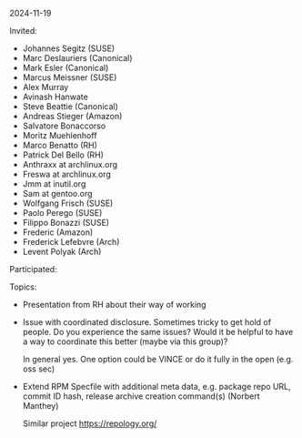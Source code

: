 2024-11-19

Invited:

- Johannes Segitz (SUSE)
- Marc Deslauriers (Canonical)
- Mark Esler (Canonical)
- Marcus Meissner (SUSE)
- Alex Murray
- Avinash Hanwate
- Steve Beattie (Canonical)
- Andreas Stieger (Amazon)
- Salvatore Bonaccorso
- Moritz Muehlenhoff
- Marco Benatto (RH)
- Patrick Del Bello (RH)
- Anthraxx at archlinux.org
- Freswa at archlinux.org
- Jmm at inutil.org
- Sam at gentoo.org
- Wolfgang Frisch (SUSE)
- Paolo Perego (SUSE)
- Filippo Bonazzi (SUSE)
- Frederic (Amazon)
- Frederick Lefebvre (Arch)
- Levent Polyak (Arch)

Participated:


Topics:
- Presentation from RH about their way of working

- Issue with coordinated disclosure. Sometimes tricky to get hold of people.  Do you experience the same issues?
  Would it be helpful to have a way to coordinate this better (maybe via this group)?

  In general yes. One option could be VINCE or do it fully in the open (e.g. oss sec)

- Extend RPM Specfile with additional meta data, e.g. package repo URL, commit ID hash, release archive creation command(s) (Norbert Manthey)

  Similar project https://repology.org/
